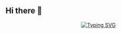 ## Hi there 👋
<p align="center"><a href="https://git.io/typing-svg"><img src="https://readme-typing-svg.demolab.com?font=Fira+Code&weight=150&size=12&duration=2000&pause=100&center=true&multiline=true&repeat=false&random=false&width=500&height=65&lines=Postdoc+in+SJTU+since+2024+summer.;Currently+working+on+Robust+learning+and+Changepoint+Detection." alt="Typing SVG" /></a></p>

<!--
**qianchd/qianchd** is a ✨ _special_ ✨ repository because its `README.md` (this file) appears on your GitHub profile.

Here are some ideas to get you started:

- 🔭 I’m currently working on ...
- 🌱 I’m currently learning ...
- 👯 I’m looking to collaborate on ...
- 🤔 I’m looking for help with ...
- 💬 Ask me about ...
- 📫 How to reach me: ...
- 😄 Pronouns: ...
- ⚡ Fun fact: ...
-->

